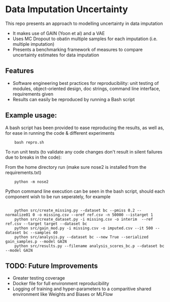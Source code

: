 # Data Imputation Uncertainty

This repo presents an approach to modelling uncertainty in data imputation

- It makes use of GAIN (Yoon et al) and a VAE
- Uses MC Dropout to obatin multiple samples for each imputation (i.e. multiple imputation)
- Presents a benchmarking framework of measures to compare uncertainty estimates for data imputation



## Features
* Software engineering best practices for reproducibility: unit testing of modules, object-oriented design, doc strings, command line interface, requirements given
* Results can easily be reproduced by running a Bash script


## Example usage:

A bash script has been provided to ease reproducing the results, as well as, for ease in running the code & different experiments

```
    bash repro.sh
```

To run unit tests (to validate any code changes don't result in silent failures due to breaks in the code):

From the home directory run (make sure nose2 is installed from the requirements.txt)

```
    python -m nose2 
```

Python command line execution can be seen in the bash script, should each component wish to be run seperately, for example

```
    
    python src/create_missing.py --dataset bc --pmiss 0.2 --normalize01 0 -o missing.csv --oref ref.csv -n 50000 --istarget 1
	python src/create_dataset.py -i missing.csv -o interim  --ref ref.csv --target target --dataset bc
	python src/gain_mod.py -i missing.csv -o imputed.csv --it 500 --dataset bc --samples 40
	python src/analysis.py --dataset bc --new True --serialized gain_samples.p --model GAIN
	python src/results.py --filename analysis_scores_bc.p --dataset bc --model GAIN

```

## TODO: Future Improvements

  * Greater testing coverage
  * Docker file for full environment reproducibility
  * Logging of training and hyper-parameters to a comparitive shared environment like Weights and Biases or MLFlow
